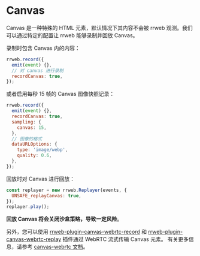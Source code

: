 # Canvas

Canvas 是一种特殊的 HTML 元素，默认情况下其内容不会被 rrweb 观测。我们可以通过特定的配置让 rrweb 能够录制并回放 Canvas。

录制时包含 Canvas 内的内容：

```js
rrweb.record({
  emit(event) {},
  // 对 canvas 进行录制
  recordCanvas: true,
});
```

或者启用每秒 15 帧的 Canvas 图像快照记录：

```js
rrweb.record({
  emit(event) {},
  recordCanvas: true,
  sampling: {
    canvas: 15,
  },
  // 图像的格式
  dataURLOptions: {
    type: 'image/webp',
    quality: 0.6,
  },
});
```

回放时对 Canvas 进行回放：

```js
const replayer = new rrweb.Replayer(events, {
  UNSAFE_replayCanvas: true,
});
replayer.play();
```

**回放 Canvas 将会关闭沙盒策略，导致一定风险**。

另外，您可以使用 [rrweb-plugin-canvas-webrtc-record](../../packages/plugins/rrweb-plugin-canvas-webrtc-record/) 和 [rrweb-plugin-canvas-webrtc-replay](../../packages/plugins/rrweb-plugin-canvas-webrtc-replay) 插件通过 WebRTC 流式传输 Canvas 元素。
有关更多信息，请参考 [canvas-webrtc 文档](../../packages/plugins/rrweb-plugin-canvas-webrtc-record/Readme.md)。

